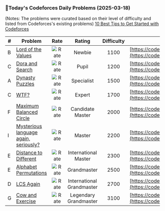 ### 🌟Today's Codeforces Daily Problems (2025-03-18)
(Notes: The problems were curated based on their level of difficulty and listed from Codeforces's existing problems)
[10 Best Tips to Get Started with Codeforces](https://github.com/ika9810/Codeforces-Daily-Problems/blob/main/10%20Best%20Tips%20to%20Get%20Started%20with%20Codeforces.md)

| # | Problem | Rate| Rating | Difficulty | Contest |
|---| ----- | :--------: | :----------: | :----------: | ---------- |
|B|[Lord of the Values](https://codeforces.com/contest/1523/problem/B)|![Rate](https://img.shields.io/badge/Newbie-1100-lightgrey)|Newbie|1100|[https://codeforces.com/contest/1523](https://codeforces.com/contest/1523)|
|C|[Dora and Search](https://codeforces.com/contest/1793/problem/C)|![Rate](https://img.shields.io/badge/Pupil-1200-brightgreen)|Pupil|1200|[https://codeforces.com/contest/1793](https://codeforces.com/contest/1793)|
|A|[Dynasty Puzzles](https://codeforces.com/contest/191/problem/A)|![Rate](https://img.shields.io/badge/Specialist-1500-9cf)|Specialist|1500|[https://codeforces.com/contest/191](https://codeforces.com/contest/191)|
|C|[WTF?](https://codeforces.com/contest/290/problem/C)|![Rate](https://img.shields.io/badge/Expert-1700-blue)|Expert|1700|[https://codeforces.com/contest/290](https://codeforces.com/contest/290)|
|F|[Maximum Balanced Circle](https://codeforces.com/contest/1157/problem/F)|![Rate](https://img.shields.io/badge/Candidate%20Master-2000-blueviolet)|Candidate Master|2000|[https://codeforces.com/contest/1157](https://codeforces.com/contest/1157)|
|I|[Mysterious language again, seriously?](https://codeforces.com/contest/1505/problem/I)|![Rate](https://img.shields.io/badge/Master-2200-orange)|Master|2200|[https://codeforces.com/contest/1505](https://codeforces.com/contest/1505)|
|E|[Distance to Different](https://codeforces.com/contest/1989/problem/E)|![Rate](https://img.shields.io/badge/International%20Master-2300-orange)|International Master|2300|[https://codeforces.com/contest/1989](https://codeforces.com/contest/1989)|
|E|[Alphabet Permutations](https://codeforces.com/contest/610/problem/E)|![Rate](https://img.shields.io/badge/Grandmaster-2500-red)|Grandmaster|2500|[https://codeforces.com/contest/610](https://codeforces.com/contest/610)|
|D|[LCS Again](https://codeforces.com/contest/578/problem/D)|![Rate](https://img.shields.io/badge/International%20Grandmaster-2700-red)|International Grandmaster|2700|[https://codeforces.com/contest/578](https://codeforces.com/contest/578)|
|G|[Cow and Exercise](https://codeforces.com/contest/1307/problem/G)|![Rate](https://img.shields.io/badge/Legendary%20Grandmaster-3100-red)|Legendary Grandmaster|3100|[https://codeforces.com/contest/1307](https://codeforces.com/contest/1307)|
